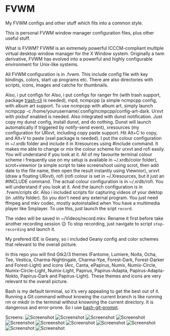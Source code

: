 # FVWM
My FVWM configs and other stuff which fits into a common style.

This is personal FVWM window manager configuration files, plus other useful stuff.

What is FVWM? FVWM is an extremely powerful ICCCM-compliant multiple virtual desktop window manager for the X Window system. Originally a twm derivative, FVWM has evolved into a powerful and highly configurable environment for Unix-like systems. 

All FVWM configuration is in .fvwm. This include config file with key bindings, colors, start up programs etc. There are also directories with scripts, icons, images and catche for thumbnails.

Also, i put configs for Also, i put configs for ranger fm (with trash support, package  [trash-cli](https://github.com/andreafrancia/trash-cli#can-i-alias-rm-to-trash-put) is needed), mpd, ncmpcpp (a simple ncmpcpp config, with album art support. To use ncmpcpp with album art, simply launch ncmpcpp -c /home/yourusername/.config/ncmpcpp/config-art-dark. Urxvt with pixbuf enabled is needed. Also integrated with dunst notification. Just copy my dunst config, install dunst, and do nothing. Dunst will launch automatically if triggered by notify-send event), xresources (my configuration for URxvt, including copy paste support. Hit Alt+C to copy, and Alt+V to paste (xsel package is needed). I put the colour configuration in ~/.xrdb folder and include it in Xresources using #include command. It makes me able to change or mix the colour scheme for urxvt and rofi easily. You will understand if you look at it. All of my favourite terminal colour scheme i frequently use on my setup is available in ~/.xrdb/color folder), scrot+viewnior (a simple script to take screenshoot using scrot, then add date to the file name, then open the result instantly using Viewnior), urxvt (draw a floating URxvt), rofi (rofi colour is set in ~/.Xresources, but it just an #INCLUDE command. The actual colour configuration is in ~/.xrdb/rofi. You will understand if you look at it. And the launch configuration is in .fvwm/cripts dir.
Also i included scripts for capturing videos of your dektop (in .utility folder). So you don't need any external program. You just need ffmpeg and mkv codec, mostly autoinstalled when You have a multimedia player like Smplayer. To use this, just launch the sript `record`.

The video will be saved in ~/Videos/record.mkv. Rename it first before take another recording session 😉
To stop recording, just navigate to script `stop-recording` and launch it.
 
My prefered IDE is Geany, so i included Geany config and color schemes that relevant to the overall picture.

In this repo you will find Gtk2/3 themes (Fantome, Lumiere, Noita, Ocha, Tee, Vestica, Charma-Nightingale, Charma-Ype, Forest-Dark, Forest-Darker and Forest-Light) and icons (Arc, Canta, ePapirus, Numix, Numix-Circle, Numix-Circle-Light, Numix-Light, Papirus, Papirus-Adapta, Papirus-Adapta-Nokto, Papirus-Dark and Papirus-Light). These themes and icons are very relevant to the overall picture.

Bash is my default terminal, so it’s very appealing to get the best out of it.  Running a Git command without knowing the current branch is like running rm or mkdir in the terminal without knowning the current directory. It is dangerous and error-prone. So i use [bash-git-prompt](https://github.com/magicmonty/bash-git-prompt).

Screens:
![Screenshot](screen.png?raw=true "Clear")
![Screenshot](screen_1.png?raw=true "Notification")
![Screenshot](screen_2.png?raw=true "Rofi")
![Screenshot](screen_3.png?raw=true "Binclock")
![Screenshot](screen_4.png?raw=true "Terms")
![Screenshot](screen_5.png?raw=true "Apps")
![Screenshot](screen_6.png?raw=true "Icons")
![Screenshot](screen_7.png?raw=true "Geany")
![Screenshot](screen_8.png?raw=true "Bash")
![Screenshot](screen_9.png?raw=true "Fakefetch")
![Screenshot](screen_10.png?raw=true "Pokemon")
